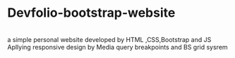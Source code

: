 # Devfolio-bootstrap-website
<br>
a simple personal website developed by HTML
,CSS,Bootstrap and JS Apllying responsive 
design by Media query breakpoints and BS 
grid sysrem
